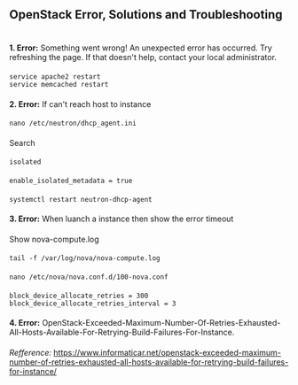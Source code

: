 #
## OpenStack Error, Solutions and Troubleshooting
#
####
<b> 1. Error:</b> Something went wrong! An unexpected error has occurred. Try refreshing the page. If that doesn't help, contact your local administrator.
####
    service apache2 restart
    service memcached restart
####
<b> 2. Error:</b> If can't reach host to instance
####
    nano /etc/neutron/dhcp_agent.ini
####
Search
####
    isolated
####
    enable_isolated_metadata = true
####
    systemctl restart neutron-dhcp-agent
####

<b> 3. Error:</b> When luanch a instance then show the error timeout
####
Show nova-compute.log
####
    tail -f /var/log/nova/nova-compute.log
####
    nano /etc/nova/nova.conf.d/100-nova.conf
####
    block_device_allocate_retries = 300
    block_device_allocate_retries_interval = 3
####
<b> 4. Error:</b> OpenStack-Exceeded-Maximum-Number-Of-Retries-Exhausted-All-Hosts-Available-For-Retrying-Build-Failures-For-Instance.
####
<i>Refference:</i> https://www.informaticar.net/openstack-exceeded-maximum-number-of-retries-exhausted-all-hosts-available-for-retrying-build-failures-for-instance/
